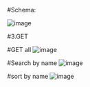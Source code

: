 #Schema: 

![image](https://github.com/piotrstrozyk/restApi/assets/93133284/988a6c64-29ca-486f-a7da-a6a79df4a3bf)

#3.GET

#GET all
![image](https://github.com/piotrstrozyk/restApi/assets/93133284/5e8bbc05-6020-4688-9938-a2c17df074a5)


#Search by name
![image](https://github.com/piotrstrozyk/restApi/assets/93133284/3c2e469a-ba16-49ff-a960-8fe6e4c0fff5)


#sort by name
![image](https://github.com/piotrstrozyk/restApi/assets/93133284/3c35fc76-1d70-4f61-ba60-5683ac8b84e2)





